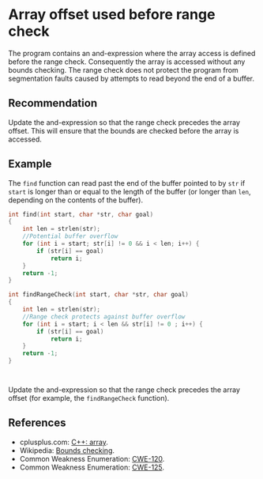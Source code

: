 # Array offset used before range check
The program contains an and-expression where the array access is defined before the range check. Consequently the array is accessed without any bounds checking. The range check does not protect the program from segmentation faults caused by attempts to read beyond the end of a buffer.


## Recommendation
Update the and-expression so that the range check precedes the array offset. This will ensure that the bounds are checked before the array is accessed.


## Example
The `find` function can read past the end of the buffer pointed to by `str` if `start` is longer than or equal to the length of the buffer (or longer than `len`, depending on the contents of the buffer).


```c
int find(int start, char *str, char goal)
{
    int len = strlen(str);
    //Potential buffer overflow
    for (int i = start; str[i] != 0 && i < len; i++) { 
        if (str[i] == goal)
            return i; 
    }
    return -1;
}

int findRangeCheck(int start, char *str, char goal)
{
    int len = strlen(str);
    //Range check protects against buffer overflow
    for (int i = start; i < len && str[i] != 0 ; i++) {
        if (str[i] == goal)
            return i; 
    }
    return -1;
}




```
Update the and-expression so that the range check precedes the array offset (for example, the `findRangeCheck` function).


## References
* cplusplus.com: [ C++: array](http://www.cplusplus.com/reference/array/array/).
* Wikipedia: [ Bounds checking](http://en.wikipedia.org/wiki/Bounds_checking).
* Common Weakness Enumeration: [CWE-120](https://cwe.mitre.org/data/definitions/120.html).
* Common Weakness Enumeration: [CWE-125](https://cwe.mitre.org/data/definitions/125.html).
